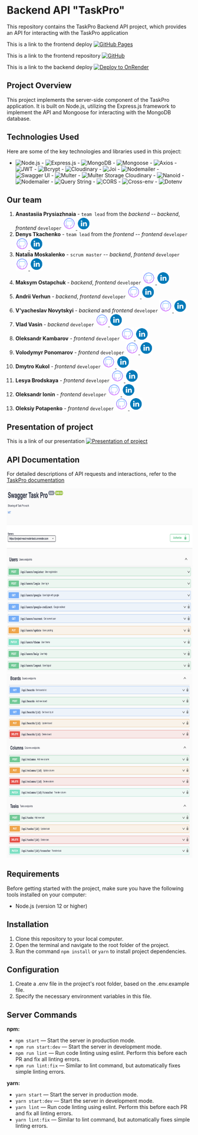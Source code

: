 # Backend API "TaskPro"

This repository contains the TaskPro Backend API project, which provides an API for interacting with the TaskPro application

This is a link to the frontend deploy [![GitHub Pages](https://img.shields.io/badge/Deploy-GitHub%20Pages-blue?style=for-the-badge&logo=github)](https://tkachenko01001.github.io/project-REACT_NODE/)

This is a link to the frontend repository [![GitHub](https://img.shields.io/badge/Repository-GitHub-green?style=for-the-badge&logo=github)](https://github.com/Tkachenko01001/project-REACT_NODE)

This is a link to the backend deploy [![Deploy to OnRender](https://img.shields.io/badge/Deploy-onRender-indigo?style=for-the-badge)](https://project-react-node-back.onrender.com/)

## Project Overview

This project implements the server-side component of the TaskPro application. It is built on Node.js, utilizing the Express.js framework to implement the API and Mongoose for interacting with the MongoDB database.

## Technologies Used

Here are some of the key technologies and libraries used in this project:

- ![Node.js](https://img.shields.io/badge/Node.js-14-green) - ![Express.js](https://img.shields.io/badge/Express.js-4.18-blue) - ![MongoDB](https://img.shields.io/badge/MongoDB-4.4-lightgreen) - ![Mongoose](https://img.shields.io/badge/Mongoose-7.4-orange) - ![Axios](https://img.shields.io/badge/Axios-1.4-red) - ![JWT](https://img.shields.io/badge/JSON%20Web%20Token-9.0-yellow) - ![Bcrypt](https://img.shields.io/badge/Bcrypt-5.1-purple) - ![Cloudinary](https://img.shields.io/badge/Cloudinary-1.40-brightgreen) - ![Joi](https://img.shields.io/badge/Joi-17.9-lightblue) - ![Nodemailer](https://img.shields.io/badge/Nodemailer-6.9-blue) - ![Swagger UI](https://img.shields.io/badge/Swagger%20UI-5.0-maroon) - ![Multer](https://img.shields.io/badge/Multer-1.4.5--lts.1-teal) - ![Multer Storage Cloudinary](https://img.shields.io/badge/Multer%20Storage%20Cloudinary-4.0-navy) - ![Nanoid](https://img.shields.io/badge/Nanoid-3.3.4-orange) - ![Nodemailer](https://img.shields.io/badge/Nodemailer-6.9-moccasin) - ![Query String](https://img.shields.io/badge/Query%20String-7.0-turquoise) - ![CORS](https://img.shields.io/badge/CORS-2.8-indigo) - ![Cross-env](https://img.shields.io/badge/Cross--env-7.0-snow) - ![Dotenv](https://img.shields.io/badge/Dotenv-16.3-skyblue)

## Our team

1. **Anastasiia Prysiazhnaia** - `team lead` from the _backend_ -- _backend_, _frontend_ `developer` <a href="https://github.com/Anastasia-front">
   <img src='./images/github.png' alt="Github repository" width="35" height="35">
   </a>
   <a href="https://www.linkedin.com/in/anastasiia-prysiazhnaia">
   <img src='./images/linkedin.png' alt="Linkedin profile"  width="35" height="35">
   </a>
2. **Denys Tkachenko** - `team lead` from the _frontend_ -- _frontend_ `developer` <a href="https://github.com/Tkachenko01001">
   <img src='./images/github.png' alt="Github repository" width="35" height="35">
   </a>
   <a href="https://www.linkedin.com/in/denis-tkachenko-developer/">
   <img src='./images/linkedin.png' alt="Linkedin profile"  width="35" height="35">
   </a>
3. **Natalia Moskalenko** - `scrum master` -- _backend_, _frontend_ `developer` <a href="https://github.com/Nataly-Moskalenko">
   <img src='./images/github.png' alt="Github repository" width="35" height="35">
   </a>
   <a href="https://www.linkedin.com/in/nataly-moskalenko/">
   <img src='./images/linkedin.png' alt="Linkedin profile"  width="35" height="35">
   </a>
4. **Maksym Ostapchuk** - _backend_, _frontend_ `developer` <a href="https://github.com/gadgetadd">
   <img src='./images/github.png' alt="Github repository" width="35" height="35">
   </a>
   <a href='https://www.linkedin.com/in/maksym-ostapchukk/'>
   <img src='./images/linkedin.png' alt="Linkedin profile"  width="35" height="35">
   </a>
5. **Andrii Verhun** - _backend_, _frontend_ `developer` <a href="https://github.com/Andrii-Verhun">
   <img src='./images/github.png' alt="Github repository" width="35" height="35">
   </a>
   <a href="https://www.linkedin.com/in/andrii-verhun/">
   <img src='./images/linkedin.png' alt="Linkedin profile"  width="35" height="35">
   </a>
6. **V'yacheslav Novytskyi** - _backend_ and _frontend_ `developer` <a href="https://github.com/W-Novytskyi">
   <img src='./images/github.png' alt="Github repository" width="35" height="35">
   </a>
   <a href="https://www.linkedin.com/in/viacheslav-novytskyi-22a26b278/">
   <img src='./images/linkedin.png' alt="Linkedin profile"  width="35" height="35">
   </a>
7. **Vlad Vasin** - _backend_ `developer` <a href="https://github.com/Sldvld">
   <img src='./images/github.png' alt="Github repository" width="35" height="35">
   </a>
   <a href="https://www.linkedin.com/in/">
   <img src='./images/linkedin.png' alt="Linkedin profile"  width="35" height="35">
   </a>
8. **Oleksandr Kambarov** - _frontend_ `developer` <a href="https://github.com/OleksandrKambarov">
   <img src='./images/github.png' alt="Github repository" width="35" height="35">
   </a>
   <a href="https://www.linkedin.com/in/oleksandrkambarov/">
   <img src='./images/linkedin.png' alt="Linkedin profile"  width="35" height="35">
   </a>
9. **Volodymyr Ponomarov** - _frontend_ `developer` <a href="https://github.com/ripper3061">
   <img src='./images/github.png' alt="Github repository" width="35" height="35">
   </a>
   <a href="https://www.linkedin.com/in/volodymyr-ponomarov/">
   <img src='./images/linkedin.png' alt="Linkedin profile"  width="35" height="35">
   </a>
10. **Dmytro Kukol** - _frontend_ `developer` <a href="https://github.com/demonsys">
    <img src='./images/github.png' alt="Github repository" width="35" height="35">
    </a>
    <a href="https://www.linkedin.com/in/denis-tkachenko-developer/">
    <img src='./images/linkedin.png' alt="Linkedin profile"  width="35" height="35">
    </a>
11. **Lesya Brodskaya** - _frontend_ `developer` <a href="https://github.com/Lesya-Brodskaya">
    <img src='./images/github.png' alt="Github repository" width="35" height="35">
    </a>
    <a href="https://www.linkedin.com/in/lesia-brodska/">
    <img src='./images/linkedin.png' alt="Linkedin profile"  width="35" height="35">
    </a>
12. **Oleksandr Ionin** - _frontend_ `developer` <a href="https://github.com/Ionytch">
    <img src='./images/github.png' alt="Github repository" width="35" height="35">
    </a>
    <a href="https://www.linkedin.com/in/oleksandr-ionin-225aa61b4/">
    <img src='./images/linkedin.png' alt="Linkedin profile"  width="35" height="35">
    </a>
13. **Oleksiy Potapenko** - _frontend_ `developer` <a href="https://github.com/gambel1">
    <img src='./images/github.png' alt="Github repository" width="35" height="35">
    </a>
    <a href="https://www.linkedin.com/in/alexpotapenko/">
    <img src='./images/linkedin.png' alt="Linkedin profile"  width="35" height="35">
    </a>

## Presentation of project

This is a link of our presentation [![Presentation of project](https://img.shields.io/badge/bug-busters-darkslategray?style=for-the-badge)](https://docs.google.com/presentation/d/1MTGJwpG5kNE_zFHPRGo0qjaKO7gitRCC/edit?usp=sharing&ouid=106478031856412069122&rtpof=true&sd=true)

## API Documentation

For detailed descriptions of API requests and interactions, refer to the [TaskPro documentation](https://project-react-node-back.onrender.com/api-docs)

<img src="./images/users.png" alt="TaskPro API Documentation Users" width="900" height="500">
<img src="./images/boards-columns-tasks.png" alt="TaskPro API Documentation Boards-Columns-Tasks" width="900" height="500">

## Requirements

Before getting started with the project, make sure you have the following tools installed on your computer:

- Node.js (version 12 or higher)

## Installation

1. Clone this repository to your local computer.
2. Open the terminal and navigate to the root folder of the project.
3. Run the command `npm install` or `yarn` to install project dependencies.

## Configuration

1. Create a .env file in the project's root folder, based on the .env.example file.
2. Specify the necessary environment variables in this file.

## Server Commands

**npm:**

- `npm start` — Start the server in production mode.
- `npm run start:dev` — Start the server in development mode.
- `npm run lint` — Run code linting using eslint. Perform this before each PR and fix all linting errors.
- `npm run lint:fix` — Similar to lint command, but automatically fixes simple linting errors.

**yarn:**

- `yarn start` — Start the server in production mode.
- `yarn start:dev` — Start the server in development mode.
- `yarn lint` — Run code linting using eslint. Perform this before each PR and fix all linting errors.
- `yarn lint:fix` — Similar to lint command, but automatically fixes simple linting errors.
